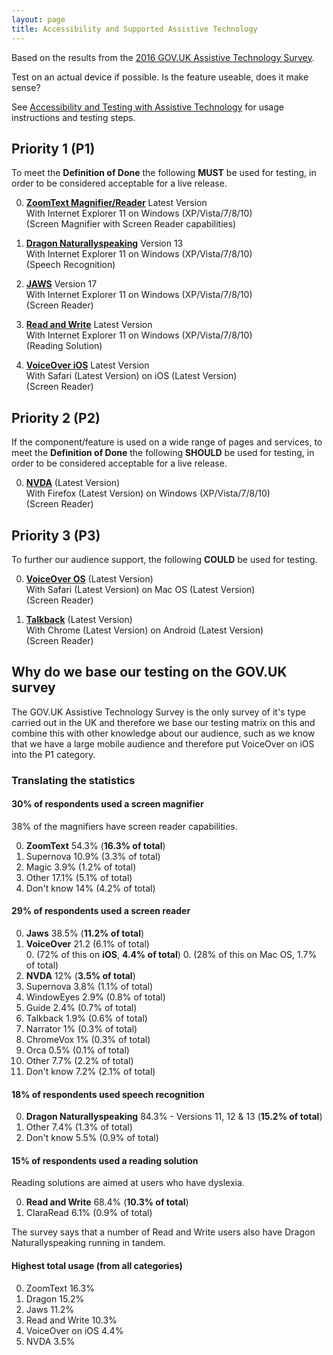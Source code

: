 ```yaml
---
layout: page
title: Accessibility and Supported Assistive Technology
---
```

Based on the results from the [2016 GOV.UK Assistive Technology Survey](https://accessibility.blog.gov.uk/2016/11/01/results-of-the-2016-gov-uk-assistive-technology-survey/).

Test on an actual device if possible. Is the feature useable, does it make sense?

See [Accessibility and Testing with Assistive Technology](accessibility-and-testing-with-assistive-technology) for usage instructions and testing steps.

## Priority 1 (P1)

To meet the **Definition of Done** the following **MUST** be used for testing, in order to be considered acceptable for a live release.

0. **[ZoomText Magnifier/Reader](accessibility-and-testing-with-zoomtext)** Latest Version<br>
With Internet Explorer 11 on Windows (XP/Vista/7/8/10)<br>
(Screen Magnifier with Screen Reader capabilities)

0. **[Dragon Naturallyspeaking](assistive-technology-and-testing-with-dragon)** Version 13<br>
With Internet Explorer 11 on Windows (XP/Vista/7/8/10)<br>
(Speech Recognition)

0. **[JAWS](assistive-technology-and-testing-with-jaws)** Version 17<br>
With Internet Explorer 11 on Windows (XP/Vista/7/8/10)<br>
(Screen Reader)

0. **[Read and Write](assistive-technology-and-testing-with-read-and-write)** Latest Version<br>
With Internet Explorer 11 on Windows (XP/Vista/7/8/10)<br>
(Reading Solution)

0. **[VoiceOver iOS](assistive-technology-and-testing-with-voiceover-ios)** Latest Version<br>
With Safari (Latest Version) on iOS (Latest Version)<br>
(Screen Reader)

## Priority 2 (P2)

If the component/feature is used on a wide range of pages and services, to meet the **Definition of Done** the following **SHOULD** be used for testing, in order to be considered acceptable for a live release.

0. **[NVDA](assistive-technology-and-testing-with-nvda)** (Latest Version)<br>
With Firefox (Latest Version) on Windows (XP/Vista/7/8/10)<br>
(Screen Reader)

## Priority 3 (P3)

To further our audience support, the following **COULD** be used for testing.

0. **[VoiceOver OS](assistive-technology-and-testing-with-voiceover-os)** (Latest Version)<br>
With Safari (Latest Version) on Mac OS (Latest Version)<br>
(Screen Reader)

0. **[Talkback](assistive-technology-and-testing-with-talkback)** (Latest Version)<br>
With Chrome (Latest Version) on Android (Latest Version)<br>
(Screen Reader)

## Why do we base our testing on the GOV.UK survey

The GOV.UK Assistive Technology Survey is the only survey of it's type carried out in the UK and therefore we base our testing matrix on this and combine this with other knowledge about our audience, such as we know that we have a large mobile audience and therefore put VoiceOver on iOS into the P1 category.

### Translating the statistics

#### **30% of respondents used a screen magnifier**

38% of the magnifiers have screen reader capabilities.

0. **ZoomText** 54.3% (**16.3% of total**)
0. Supernova 10.9% (3.3% of total)
0. Magic 3.9% (1.2% of total)
0. Other 17.1% (5.1% of total)
0. Don't know 14% (4.2% of total)

#### **29% of respondents used a screen reader**

0. **Jaws** 38.5% (**11.2% of total**)
0. **VoiceOver** 21.2 (6.1% of total)<br>
    0. (72% of this on **iOS**, **4.4% of total**)
    0. (28% of this on Mac OS, 1.7% of total)
0. **NVDA** 12% (**3.5% of total**)
0. Supernova 3.8% (1.1% of total)
0. WindowEyes 2.9% (0.8% of total)
0. Guide 2.4% (0.7% of total)
0. Talkback 1.9% (0.6% of total)
0. Narrator 1% (0.3% of total)
0. ChromeVox 1% (0.3% of total)
0. Orca 0.5% (0.1% of total)
0. Other 7.7% (2.2% of total)
0. Don't know 7.2% (2.1% of total)

#### **18% of respondents used speech recognition**

0. **Dragon Naturallyspeaking** 84.3% - Versions 11, 12 & 13 (**15.2% of total**)
0. Other 7.4% (1.3% of total)
0. Don't know 5.5% (0.9% of total)

#### **15% of respondents used a reading solution**

Reading solutions are aimed at users who have dyslexia.

0. **Read and Write** 68.4% (**10.3% of total**)
0. ClaraRead 6.1% (0.9% of total)

The survey says that a number of Read and Write users also have Dragon Naturallyspeaking running in tandem.

#### **Highest total usage (from all categories)**

0. ZoomText 16.3%
0. Dragon 15.2%
0. Jaws 11.2%
0. Read and Write 10.3%
0. VoiceOver on iOS 4.4%
0. NVDA 3.5%

